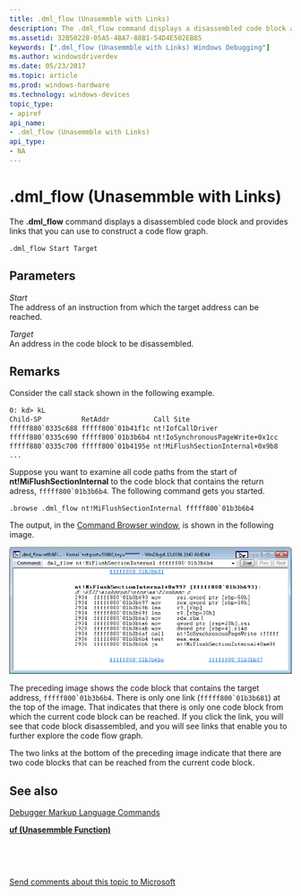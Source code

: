 ```yaml
---
title: .dml_flow (Unasemmble with Links)
description: The .dml_flow command displays a disassembled code block and provides links that you can use to construct a code flow graph.
ms.assetid: 32B50228-05A5-4BA7-88B1-54D4E502EB85
keywords: [".dml_flow (Unasemmble with Links) Windows Debugging"]
ms.author: windowsdriverdev
ms.date: 05/23/2017
ms.topic: article
ms.prod: windows-hardware
ms.technology: windows-devices
topic_type:
- apiref
api_name:
- .dml_flow (Unasemmble with Links)
api_type:
- NA
---
```


# .dml\_flow (Unasemmble with Links)


The **.dml\_flow** command displays a disassembled code block and provides links that you can use to construct a code flow graph.

```
.dml_flow Start Target
```

## <span id="Parameters"></span><span id="parameters"></span><span id="PARAMETERS"></span>Parameters


<span id="Start"></span><span id="start"></span><span id="START"></span>*Start*  
The address of an instruction from which the target address can be reached.

<span id="Target"></span><span id="target"></span><span id="TARGET"></span>*Target*  
An address in the code block to be disassembled.

Remarks
-------

Consider the call stack shown in the following example.

```
0: kd> kL
Child-SP          RetAddr           Call Site
fffff880`0335c688 fffff800`01b41f1c nt!IofCallDriver
fffff880`0335c690 fffff800`01b3b6b4 nt!IoSynchronousPageWrite+0x1cc
fffff880`0335c700 fffff800`01b4195e nt!MiFlushSectionInternal+0x9b8
...
```

Suppose you want to examine all code paths from the start of **nt!MiFlushSectionInternal** to the code block that contains the return adress, `` fffff800`01b3b6b4 ``. The following command gets you started.

```
.browse .dml_flow nt!MiFlushSectionInternal fffff800`01b3b6b4
```

The output, in the [Command Browser window](command-browser-window.md), is shown in the following image.

![screen shot of .dml\-flow output](images/dmlflow01.png)

The preceding image shows the code block that contains the target address, `` fffff800`01b3b6b4 ``. There is only one link (`` fffff800`01b3b681 ``) at the top of the image. That indicates that there is only one code block from which the current code block can be reached. If you click the link, you will see that code block disassembled, and you will see links that enable you to further explore the code flow graph.

The two links at the bottom of the preceding image indicate that there are two code blocks that can be reached from the current code block.

## <span id="see_also"></span>See also


[Debugger Markup Language Commands](debugger-markup-language-commands.md)

[**uf (Unasemmble Function)**](uf--unassemble-function-.md)

 

 

[Send comments about this topic to Microsoft](mailto:wsddocfb@microsoft.com?subject=Documentation%20feedback%20[debugger\debugger]:%20.dml_flow%20%28Unasemmble%20with%20Links%29%20%20RELEASE:%20%285/15/2017%29&body=%0A%0APRIVACY%20STATEMENT%0A%0AWe%20use%20your%20feedback%20to%20improve%20the%20documentation.%20We%20don't%20use%20your%20email%20address%20for%20any%20other%20purpose,%20and%20we'll%20remove%20your%20email%20address%20from%20our%20system%20after%20the%20issue%20that%20you're%20reporting%20is%20fixed.%20While%20we're%20working%20to%20fix%20this%20issue,%20we%20might%20send%20you%20an%20email%20message%20to%20ask%20for%20more%20info.%20Later,%20we%20might%20also%20send%20you%20an%20email%20message%20to%20let%20you%20know%20that%20we've%20addressed%20your%20feedback.%0A%0AFor%20more%20info%20about%20Microsoft's%20privacy%20policy,%20see%20http://privacy.microsoft.com/default.aspx. "Send comments about this topic to Microsoft")





